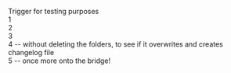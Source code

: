 Trigger for testing purposes  
1  
2  
3  
4 -- without deleting the folders, to see if it overwrites and creates changelog file  
5 -- once more onto the bridge!  

